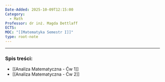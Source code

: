 ```yaml
---
Date-Added: 2025-10-09T12:15:00
Category:
  - Math
Professor: dr inż. Magda Dettlaff
ECTS:
MOC: "[[Matematyka Semestr I]]"
type: root-note
---
```

- - -
### Spis treści:
- [[Analiza Matematyczna - Ćw 1]]
- [[Analiza Matematyczna - Ćw 2]]
